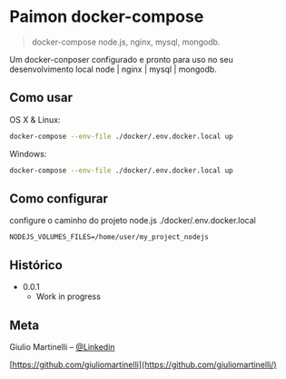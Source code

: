 # Paimon docker-compose
> docker-compose node.js, nginx, mysql, mongodb.


Um docker-conposer configurado e pronto para uso no seu desenvolvimento local node | nginx | mysql | mongodb.


## Como usar

OS X & Linux:

```sh
docker-compose --env-file ./docker/.env.docker.local up
```

Windows:

```sh
docker-compose --env-file ./docker/.env.docker.local up
```

## Como configurar

configure o caminho do projeto node.js ./docker/.env.docker.local

```
NODEJS_VOLUMES_FILES=/home/user/my_project_nodejs
```


## Histórico

* 0.0.1
    * Work in progress

## Meta

Giulio Martinelli – [@Linkedin](https://www.linkedin.com/in/giulioaugustomartinelli)

[https://github.com/giuliomartinelli](https://github.com/giuliomartinelli/)
